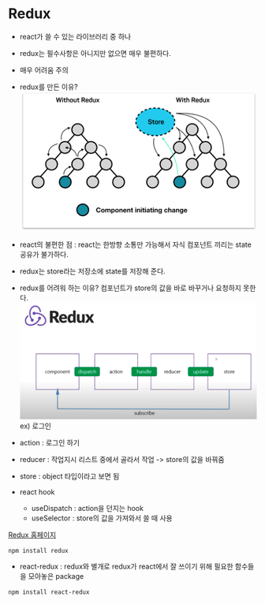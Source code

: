 # Redux
- react가 쓸 수 있는 라이브러리 중 하나
- redux는 필수사항은 아니지만 없으면 매우 불편하다.
- 매우 어려움 주의

- redux를 만든 이유?
![react와 redux의 차이 이미지](./Redux.png)
- react의 불편한 점 : react는 한방향 소통만 가능해서 자식 컴포넌트 끼리는 state공유가 불가하다.
- redux는 store라는 저장소에 state를 저장해 준다. 

- redux를 어려워 하는 이유? 컴포넌트가 store의 값을 바로 바꾸거나 요청하지 못한다.
![redux의 cycle](./redux_cycle.png)
ex) 로그인
- action : 로그인 하기
- reducer : 작업지시 리스트 중에서 골라서 작업 -> store의 값을 바꿔줌
- store : object 타입이라고 보면 됨

- react hook
    - useDispatch : action을 던지는 hook
    - useSelector : store의 값을 가져와서 쓸 때 사용

[Redux 홈페이지](https://redux.js.org/)
```shell script
npm install redux
```

- react-redux : redux와 별개로 redux가 react에서 잘 쓰이기 위해 필요한 함수들을 모아놓은 package
```shell script
npm install react-redux
```
     
